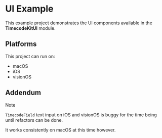 # UI Example

This example project demonstrates the UI components available in the **TimecodeKitUI** module.

## Platforms

This project can run on:

- macOS
- iOS
- visionOS

## Addendum

> [!NOTE]
>
> `TimecodeField` text input on iOS and visionOS is buggy for the time being until refactors can be done.
>
> It works consistently on macOS at this time however.